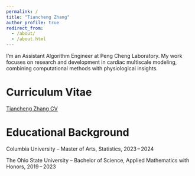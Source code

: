 ```yaml
---
permalink: /
title: "Tiancheng Zhang"
author_profile: true
redirect_from: 
  - /about/
  - /about.html
---
```


I’m an Assistant Algorithm Engineer at Peng Cheng Laboratory. My work focuses on research and development in cardiac multiscale modeling, combining computational methods with physiological insights.

Curriculum Vitae
======
<a href="https://github.com/mikeztc/TianchengZhang/raw/master/files/%E5%BC%A0%E5%A4%A9%E6%88%90_%E8%8B%B1%E6%96%87%E7%AE%80%E5%8E%86.pdf" target="_blank">Tiancheng Zhang CV</a>


Educational Background
======
Columbia University – Master of Arts, Statistics, 2023 – 2024

The Ohio State University – Bachelor of Science, Applied Mathematics with Honors, 2019 – 2023
